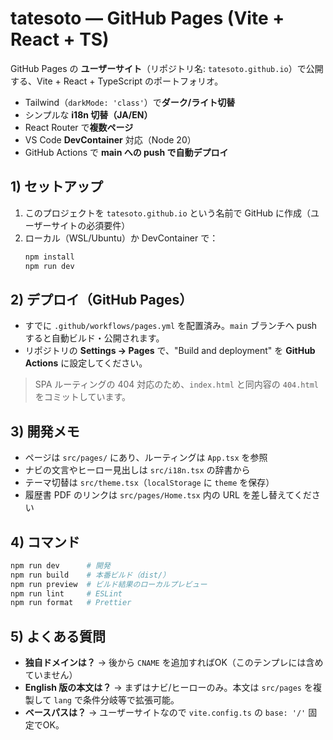 # tatesoto — GitHub Pages (Vite + React + TS)

GitHub Pages の **ユーザーサイト**（リポジトリ名: `tatesoto.github.io`）で公開する、Vite + React + TypeScript のポートフォリオ。
- Tailwind（`darkMode: 'class'`）で**ダーク/ライト切替**
- シンプルな **i18n 切替（JA/EN）**
- React Router で**複数ページ**
- VS Code **DevContainer** 対応（Node 20）
- GitHub Actions で **main への push で自動デプロイ**

## 1) セットアップ

1. このプロジェクトを `tatesoto.github.io` という名前で GitHub に作成（ユーザーサイトの必須要件）
2. ローカル（WSL/Ubuntu）か DevContainer で：
   ```bash
   npm install
   npm run dev
   ```

## 2) デプロイ（GitHub Pages）

- すでに `.github/workflows/pages.yml` を配置済み。`main` ブランチへ push すると自動ビルド・公開されます。
- リポジトリの **Settings → Pages** で、"Build and deployment" を **GitHub Actions** に設定してください。

> SPA ルーティングの 404 対応のため、`index.html` と同内容の `404.html` をコミットしています。

## 3) 開発メモ
- ページは `src/pages/` にあり、ルーティングは `App.tsx` を参照
- ナビの文言やヒーロー見出しは `src/i18n.tsx` の辞書から
- テーマ切替は `src/theme.tsx`（`localStorage` に `theme` を保存）
- 履歴書 PDF のリンクは `src/pages/Home.tsx` 内の URL を差し替えてください

## 4) コマンド
```bash
npm run dev      # 開発
npm run build    # 本番ビルド（dist/）
npm run preview  # ビルド結果のローカルプレビュー
npm run lint     # ESLint
npm run format   # Prettier
```

## 5) よくある質問
- **独自ドメインは？** → 後から `CNAME` を追加すればOK（このテンプレには含めていません）
- **English 版の本文は？** → まずはナビ/ヒーローのみ。本文は `src/pages` を複製して `lang` で条件分岐等で拡張可能。
- **ベースパスは？** → ユーザーサイトなので `vite.config.ts` の `base: '/'` 固定でOK。